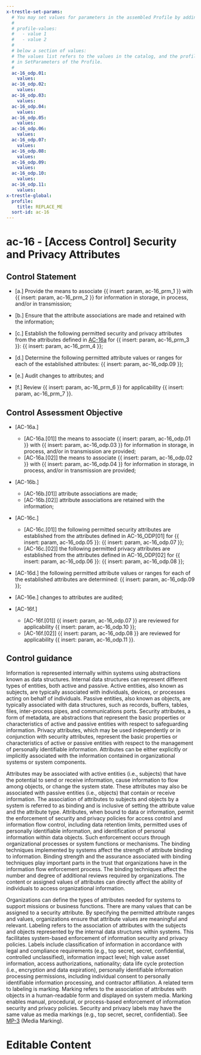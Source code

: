 ```yaml
---
x-trestle-set-params:
  # You may set values for parameters in the assembled Profile by adding
  #
  # profile-values:
  #   - value 1
  #   - value 2
  #
  # below a section of values:
  # The values list refers to the values in the catalog, and the profile-values represent values
  # in SetParameters of the Profile.
  #
  ac-16_odp.01:
    values:
  ac-16_odp.02:
    values:
  ac-16_odp.03:
    values:
  ac-16_odp.04:
    values:
  ac-16_odp.05:
    values:
  ac-16_odp.06:
    values:
  ac-16_odp.07:
    values:
  ac-16_odp.08:
    values:
  ac-16_odp.09:
    values:
  ac-16_odp.10:
    values:
  ac-16_odp.11:
    values:
x-trestle-global:
  profile:
    title: REPLACE_ME
  sort-id: ac-16
---
```


# ac-16 - \[Access Control\] Security and Privacy Attributes

## Control Statement

- \[a.\] Provide the means to associate {{ insert: param, ac-16_prm_1 }} with {{ insert: param, ac-16_prm_2 }} for information in storage, in process, and/or in transmission;

- \[b.\] Ensure that the attribute associations are made and retained with the information;

- \[c.\] Establish the following permitted security and privacy attributes from the attributes defined in [AC-16a](#ac-16_smt.a) for {{ insert: param, ac-16_prm_3 }}: {{ insert: param, ac-16_prm_4 }};

- \[d.\] Determine the following permitted attribute values or ranges for each of the established attributes: {{ insert: param, ac-16_odp.09 }};

- \[e.\] Audit changes to attributes; and

- \[f.\] Review {{ insert: param, ac-16_prm_6 }} for applicability {{ insert: param, ac-16_prm_7 }}.

## Control Assessment Objective

- \[AC-16a.\]

  - \[AC-16a.[01]\] the means to associate {{ insert: param, ac-16_odp.01 }} with {{ insert: param, ac-16_odp.03 }} for information in storage, in process, and/or in transmission are provided;
  - \[AC-16a.[02]\] the means to associate {{ insert: param, ac-16_odp.02 }} with {{ insert: param, ac-16_odp.04 }} for information in storage, in process, and/or in transmission are provided;

- \[AC-16b.\]

  - \[AC-16b.[01]\] attribute associations are made;
  - \[AC-16b.[02]\] attribute associations are retained with the information;

- \[AC-16c.\]

  - \[AC-16c.[01]\] the following permitted security attributes are established from the attributes defined in AC-16_ODP[01] for {{ insert: param, ac-16_odp.05 }}: {{ insert: param, ac-16_odp.07 }};
  - \[AC-16c.[02]\] the following permitted privacy attributes are established from the attributes defined in AC-16_ODP[02] for {{ insert: param, ac-16_odp.06 }}: {{ insert: param, ac-16_odp.08 }};

- \[AC-16d.\] the following permitted attribute values or ranges for each of the established attributes are determined: {{ insert: param, ac-16_odp.09 }};

- \[AC-16e.\] changes to attributes are audited;

- \[AC-16f.\]

  - \[AC-16f.[01]\] {{ insert: param, ac-16_odp.07 }} are reviewed for applicability {{ insert: param, ac-16_odp.10 }};
  - \[AC-16f.[02]\] {{ insert: param, ac-16_odp.08 }} are reviewed for applicability {{ insert: param, ac-16_odp.11 }}.

## Control guidance

Information is represented internally within systems using abstractions known as data structures. Internal data structures can represent different types of entities, both active and passive. Active entities, also known as subjects, are typically associated with individuals, devices, or processes acting on behalf of individuals. Passive entities, also known as objects, are typically associated with data structures, such as records, buffers, tables, files, inter-process pipes, and communications ports. Security attributes, a form of metadata, are abstractions that represent the basic properties or characteristics of active and passive entities with respect to safeguarding information. Privacy attributes, which may be used independently or in conjunction with security attributes, represent the basic properties or characteristics of active or passive entities with respect to the management of personally identifiable information. Attributes can be either explicitly or implicitly associated with the information contained in organizational systems or system components.

Attributes may be associated with active entities (i.e., subjects) that have the potential to send or receive information, cause information to flow among objects, or change the system state. These attributes may also be associated with passive entities (i.e., objects) that contain or receive information. The association of attributes to subjects and objects by a system is referred to as binding and is inclusive of setting the attribute value and the attribute type. Attributes, when bound to data or information, permit the enforcement of security and privacy policies for access control and information flow control, including data retention limits, permitted uses of personally identifiable information, and identification of personal information within data objects. Such enforcement occurs through organizational processes or system functions or mechanisms. The binding techniques implemented by systems affect the strength of attribute binding to information. Binding strength and the assurance associated with binding techniques play important parts in the trust that organizations have in the information flow enforcement process. The binding techniques affect the number and degree of additional reviews required by organizations. The content or assigned values of attributes can directly affect the ability of individuals to access organizational information.

Organizations can define the types of attributes needed for systems to support missions or business functions. There are many values that can be assigned to a security attribute. By specifying the permitted attribute ranges and values, organizations ensure that attribute values are meaningful and relevant. Labeling refers to the association of attributes with the subjects and objects represented by the internal data structures within systems. This facilitates system-based enforcement of information security and privacy policies. Labels include classification of information in accordance with legal and compliance requirements (e.g., top secret, secret, confidential, controlled unclassified), information impact level; high value asset information, access authorizations, nationality; data life cycle protection (i.e., encryption and data expiration), personally identifiable information processing permissions, including individual consent to personally identifiable information processing, and contractor affiliation. A related term to labeling is marking. Marking refers to the association of attributes with objects in a human-readable form and displayed on system media. Marking enables manual, procedural, or process-based enforcement of information security and privacy policies. Security and privacy labels may have the same value as media markings (e.g., top secret, secret, confidential). See [MP-3](#mp-3) (Media Marking).

# Editable Content

<!-- Make additions and edits below -->
<!-- The above represents the contents of the control as received by the profile, prior to additions. -->
<!-- If the profile makes additions to the control, they will appear below. -->
<!-- The above markdown may not be edited but you may edit the content below, and/or introduce new additions to be made by the profile. -->
<!-- If there is a yaml header at the top, parameter values may be edited. Use --set-parameters to incorporate the changes during assembly. -->
<!-- The content here will then replace what is in the profile for this control, after running profile-assemble. -->
<!-- The current profile has no added parts for this control, but you may add new ones here. -->
<!-- Each addition must have a heading either of the form ## Control my_addition_name -->
<!-- or ## Part a. (where the a. refers to one of the control statement labels.) -->
<!-- "## Control" parts are new parts added after the statement part. -->
<!-- "## Part" parts are new parts added into the top-level statement part with that label. -->
<!-- Subparts may be added with nested hash levels of the form ### My Subpart Name -->
<!-- underneath the parent ## Control or ## Part being added -->
<!-- See https://ibm.github.io/compliance-trestle/tutorials/ssp_profile_catalog_authoring/ssp_profile_catalog_authoring for guidance. -->
